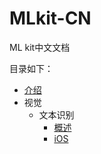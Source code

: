 # MLkit-CN
ML kit中文文档

目录如下：

- [介绍](https://github.com/Quorafind/MLkit-CN/blob/master/ML%20kit%20for%20Firebase.md)
- 视觉
  - 文本识别
    - [概述](https://github.com/Quorafind/MLkit-CN/blob/master/Recognize%20text.md)
    - [iOS](https://github.com/Quorafind/MLkit-CN/blob/master/Recognize%20Text%20in%20Images%20with%20ML%20Kit%20on%20iOS.md)

